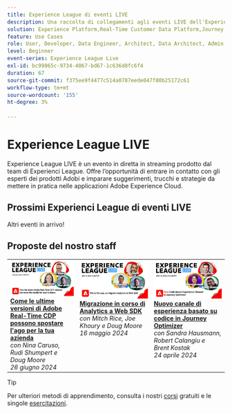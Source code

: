 ```yaml
---
title: Experience League di eventi LIVE
description: Una raccolta di collegamenti agli eventi LIVE dell'Experience League precedente
solution: Experience Platform,Real-Time Customer Data Platform,Journey Optimizer,Experience Manager,Target,Audience Manager,Analytics
feature: Use Cases
role: User, Developer, Data Engineer, Architect, Data Architect, Admin, Leader
level: Beginner
event-series: Experience League Live
exl-id: bc99865c-9734-4067-bd67-1c636d8fc6f4
duration: 67
source-git-commit: f375ee9f4477c514a0787eede047f80b25172c61
workflow-type: tm+mt
source-wordcount: '155'
ht-degree: 3%

---
```


# Experience League LIVE

Experience League LIVE è un evento in diretta in streaming prodotto dal team di Experienci League.  Offre l’opportunità di entrare in contatto con gli esperti dei prodotti Adobi e imparare suggerimenti, trucchi e strategie da mettere in pratica nelle applicazioni Adobe Experience Cloud.

<div id="upcoming-events">

## Prossimi Experienci League di eventi LIVE

Altri eventi in arrivo!

<!-- 

<table>
<tr>
  
  <td style="vertical-align: top;"><a href="episodes/exl-live-episode-09-26-24.md">
      <img alt="Experience League LIVE Aug 28" src="episodes/assets/WebBanner-09-26-2024.png">
    </a>
    <div>
      <a href="episodes/exl-live-episode-09-18-24.md">
        <strong>Explore how AI Assistant transforms customer interactions and enhances productivity in Adobe Experience Cloud Applications and Adobe Campaign. </strong>
      </a>
      <br/><em>with Rachel Hannessian, Amarnath Vannararth, and Arthur Lacroix</em>
      <br/><em>September 26, 2024 at 8:30 PT</em>
    </div>
  </td>
</tr>
</table> 

-->

</div>

<div id="recs-overview-body-1"></div>
<div id="recs-overview-body-2"></div>
<div id="recs-overview-body-3"></div>
<div id="recs-overview-body-4"></div>
<div id="recs-overview-body-5"></div>
<div id="recs-overview-body-6"></div>

<div id="past-events">


</div>

## Proposte del nostro staff

<table style="max-width: 1214px;">

<tr>
  <td style="vertical-align: top;"><a href="episodes/exl-live-episode-06-26-24.md">
      <img alt="Experience League LIVE 21 aprile" src="episodes/assets/WebBanner-June26-2024.jpg">
    </a>
    <div>
      <a href="episodes/exl-live-episode-06-26-24.md">
        <strong>Come le ultime versioni di Adobe Real-Time CDP possono spostare l'ago per la tua azienda</strong>
      </a>
      <br/><em>con Nina Caruso, Rudi Shumpert e Doug Moore</em>
      <br/><em>26 giugno 2024</em>
    </div>
  </td>

<td style="vertical-align: top;">
    <a href="episodes/exl-live-episode-05-16-24.md">
      <img alt="Experience League LIVE ep8" src="episodes/assets/WebBanner-May16-2024.jpg">
    </a>
    <div>
      <a href="episodes/exl-live-episode-05-16-24.md"><strong>Migrazione in corso di Analytics a Web SDK</strong></a>
      <br/><em>con Mitch Rice, Joe Khoury e Doug Moore</em>
      <br/><em>16 maggio 2024</em>
    </div>
  </td>

<td style="vertical-align: top;">
    <a href="episodes/exl-live-episode-05-26-22.md">
      <img alt="Experience League LIVE 26 maggio" src="episodes/assets/WebBanner-Apr24-2024.jpg">
    </a>
    <div>
      <a href="episodes/exl-live-episode-04-24-24.md">
        <strong>Nuovo canale di esperienza basato su codice in Journey Optimizer</strong>
      </a>
      <br/><em>con Sandra Hausmann, Robert Calangiu e Brent Kostak</em>
      <br/><em>24 aprile 2024</em>
    </div>
  </td>
  </tr>

</table>


>[!TIP]
>
>Per ulteriori metodi di apprendimento, consulta i nostri [corsi](https://experienceleague.adobe.com/#dashboard/learning) gratuiti e le singole [esercitazioni](https://experienceleague.adobe.com/docs/home-tutorials.html?lang=it).
